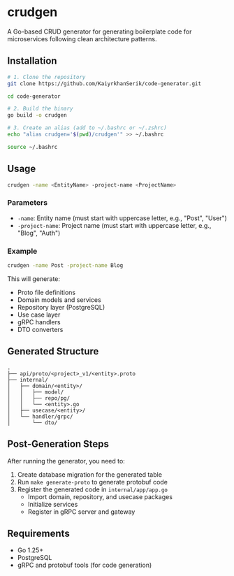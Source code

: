 # crudgen

A Go-based CRUD generator for generating boilerplate code for microservices following clean architecture patterns.

## Installation

```bash
# 1. Clone the repository
git clone https://github.com/KaiyrkhanSerik/code-generator.git
```

```bash
cd code-generator
```

```bash
# 2. Build the binary
go build -o crudgen
```

```bash
# 3. Create an alias (add to ~/.bashrc or ~/.zshrc)
echo "alias crudgen='$(pwd)/crudgen'" >> ~/.bashrc
```

```bash
source ~/.bashrc
```

## Usage

```bash
crudgen -name <EntityName> -project-name <ProjectName>
```

### Parameters

- `-name`: Entity name (must start with uppercase letter, e.g., "Post", "User")
- `-project-name`: Project name (must start with uppercase letter, e.g., "Blog", "Auth")

### Example

```bash
crudgen -name Post -project-name Blog
```

This will generate:
- Proto file definitions
- Domain models and services
- Repository layer (PostgreSQL)
- Use case layer
- gRPC handlers
- DTO converters

## Generated Structure

```
.
├── api/proto/<project>_v1/<entity>.proto
├── internal/
│   ├── domain/<entity>/
│   │   ├── model/
│   │   ├── repo/pg/
│   │   └── <entity>.go
│   ├── usecase/<entity>/
│   └── handler/grpc/
│       └── dto/
```

## Post-Generation Steps

After running the generator, you need to:

1. Create database migration for the generated table
2. Run `make generate-proto` to generate protobuf code
3. Register the generated code in `internal/app/app.go`
   - Import domain, repository, and usecase packages
   - Initialize services
   - Register in gRPC server and gateway

## Requirements

- Go 1.25+
- PostgreSQL
- gRPC and protobuf tools (for code generation)
